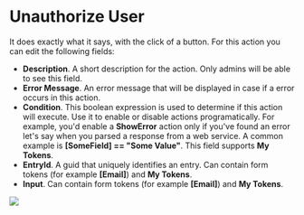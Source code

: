 # Unauthorize User

It does exactly what it says, with the click of a button. For this action you can edit the following fields:

* **Description**. A short description for the action. Only admins will be able to see this field.
* **Error Message**. An error message that will be displayed in case if a error occurs in this action.
* **Condition**. This boolean expression is used to determine if this action will execute. Use it to enable or disable actions programatically. For example, you'd enable a **ShowError** action only if you've found an error let's say when you parsed a response from a web service. A common example is **\[SomeField\] == "Some Value"**. This field supports **My Tokens**.
* **EntryId**. A guid that uniquely identifies an entry. Can contain form tokens \(for example **\[Email\]**\) and **My Tokens**.
* **Input**. Can contain form tokens \(for example **\[Email\]**\) and **My Tokens**.

![](//static.dnnsharp.com/documentation/UnauthorizeUser.png)
